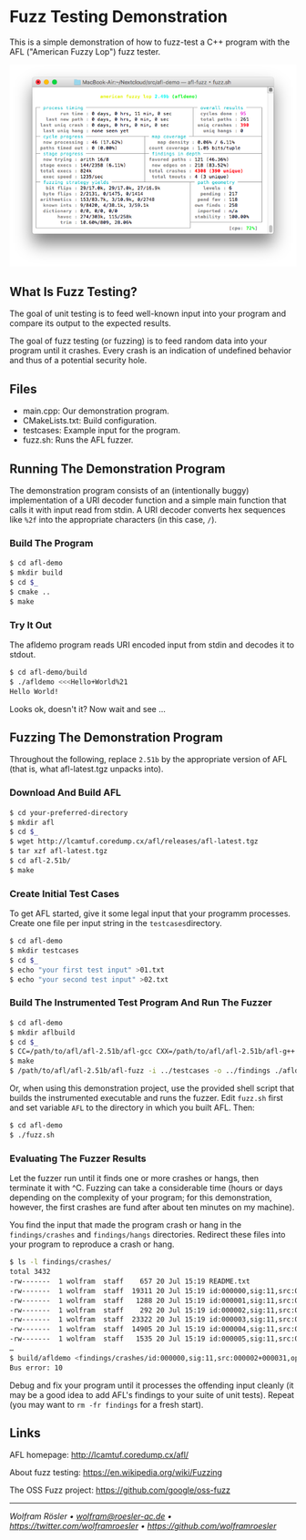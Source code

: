 # Fuzz Testing Demonstration

This is a simple demonstration of how to fuzz-test a C++ program with the AFL ("American Fuzzy Lop") fuzz tester.

![AFL screen shot](afl.png)

## What Is Fuzz Testing?

The goal of unit testing is to feed well-known input into your program and compare its output to the expected results.

The goal of fuzz testing (or fuzzing) is to feed random data into your program until it crashes. Every crash is an indication of undefined behavior and thus of a potential security hole.

## Files

* main.cpp: Our demonstration program.
* CMakeLists.txt: Build configuration.
* testcases: Example input for the program.
* fuzz.sh: Runs the AFL fuzzer.

## Running The Demonstration Program

The demonstration program consists of an (intentionally buggy) implementation of a URI decoder function and a simple main function that calls it with input read from stdin. A URI decoder converts hex sequences like `%2f` into the appropriate characters (in this case, `/`).

### Build The Program

```sh
$ cd afl-demo
$ mkdir build
$ cd $_
$ cmake ..
$ make
```

### Try It Out

The afldemo program reads URI encoded input from stdin and decodes it to stdout.

```sh
$ cd afl-demo/build
$ ./afldemo <<<Hello+World%21
Hello World!
```

Looks ok, doesn't it? Now wait and see ...

## Fuzzing The Demonstration Program

Throughout the following, replace `2.51b` by the appropriate version of AFL (that is, what afl-latest.tgz unpacks into).

### Download And Build AFL

```sh
$ cd your-preferred-directory
$ mkdir afl
$ cd $_
$ wget http://lcamtuf.coredump.cx/afl/releases/afl-latest.tgz
$ tar xzf afl-latest.tgz
$ cd afl-2.51b/
$ make
```

### Create Initial Test Cases

To get AFL started, give it some legal input that your programm processes. Create one file per input string in the `testcases`directory.

```sh
$ cd afl-demo
$ mkdir testcases
$ cd $_
$ echo "your first test input" >01.txt
$ echo "your second test input" >02.txt
```

### Build The Instrumented Test Program And Run The Fuzzer

```sh
$ cd afl-demo
$ mkdir aflbuild
$ cd $_
$ CC=/path/to/afl/afl-2.51b/afl-gcc CXX=/path/to/afl/afl-2.51b/afl-g++ cmake ..
$ make
$ /path/to/afl/afl-2.51b/afl-fuzz -i ../testcases -o ../findings ./afldemo
```

Or, when using this demonstration project, use the provided shell script that builds the instrumented executable and runs the fuzzer. Edit `fuzz.sh` first and set variable `AFL` to the directory in which you built AFL. Then:

```sh
$ cd afl-demo
$ ./fuzz.sh
```

### Evaluating The Fuzzer Results

Let the fuzzer run until it finds one or more crashes or hangs, then terminate it with ^C. Fuzzing can take a considerable time (hours or days depending on the complexity of your program; for this demonstration, however, the first crashes are fund after about ten minutes on my machine).

You find the input that made the program crash or hang in the `findings/crashes` and `findings/hangs` directories. Redirect these files into your program to reproduce a crash or hang.

```sh
$ ls -l findings/crashes/
total 3432
-rw-------  1 wolfram  staff    657 20 Jul 15:19 README.txt
-rw-------  1 wolfram  staff  19311 20 Jul 15:19 id:000000,sig:11,src:000002+000031,op:splice,rep:128
-rw-------  1 wolfram  staff   1288 20 Jul 15:19 id:000001,sig:11,src:000002+000028,op:splice,rep:32
-rw-------  1 wolfram  staff    292 20 Jul 15:19 id:000002,sig:11,src:000002+000028,op:splice,rep:128
-rw-------  1 wolfram  staff  23322 20 Jul 15:19 id:000003,sig:11,src:000002+000028,op:splice,rep:16
-rw-------  1 wolfram  staff  14905 20 Jul 15:19 id:000004,sig:11,src:000002+000013,op:splice,rep:128
-rw-------  1 wolfram  staff   1535 20 Jul 15:19 id:000005,sig:11,src:000002+000013,op:splice,rep:64
…
$ build/afldemo <findings/crashes/id:000000,sig:11,src:000002+000031,op:splice,rep:128
Bus error: 10
```

Debug and fix your program until it processes the offending input cleanly (it may be a good idea to add AFL's findings to your suite of unit tests). Repeat (you may want to `rm -fr findings` for a fresh start).

## Links

AFL homepage: http://lcamtuf.coredump.cx/afl/

About fuzz testing: https://en.wikipedia.org/wiki/Fuzzing

The OSS Fuzz project: https://github.com/google/oss-fuzz

---
*Wolfram Rösler • wolfram@roesler-ac.de • https://twitter.com/wolframroesler • https://github.com/wolframroesler*
